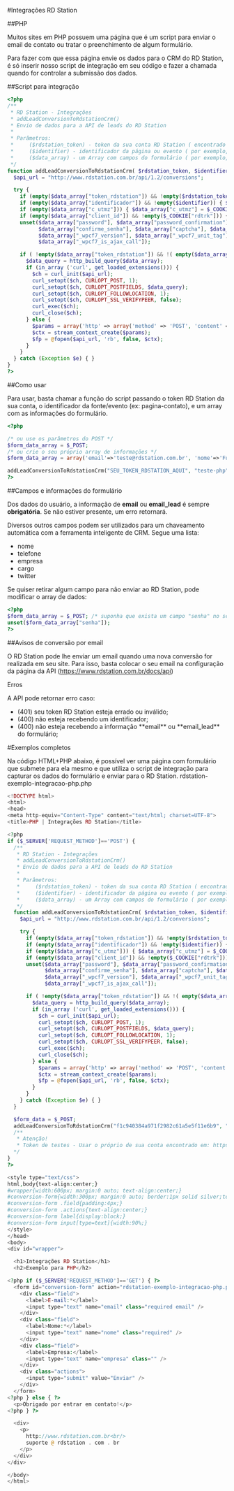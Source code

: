 #Integrações RD Station

##PHP

Muitos sites em PHP possuem uma página que é um script para enviar o email de contato ou tratar o preenchimento de algum formulário.

Para fazer com que essa página envie os dados para o CRM do RD Station, é só inserir nosso script de integração em seu código e fazer a chamada quando for controlar a submissão dos dados.

##Script para integração


```PHP
<?php
/**
 * RD Station - Integrações
 * addLeadConversionToRdstationCrm()
 * Envio de dados para a API de leads do RD Station
 *
 * Parâmetros:
 *     ($rdstation_token) - token da sua conta RD Station ( encontrado em https://www.rdstation.com.br/docs/api )
 *     ($identifier) - identificador da página ou evento ( por exemplo, 'pagina-contato' )
 *     ($data_array) - um Array com campos do formulário ( por exemplo, array('email' => 'teste@rdstation.com.br', 'nome' =>'Fulano') )
 */
function addLeadConversionToRdstationCrm( $rdstation_token, $identifier, $data_array ) {
  $api_url = "http://www.rdstation.com.br/api/1.2/conversions";

  try {
    if (empty($data_array["token_rdstation"]) && !empty($rdstation_token)) { $data_array["token_rdstation"] = $rdstation_token; }
    if (empty($data_array["identificador"]) && !empty($identifier)) { $data_array["identificador"] = $identifier; }
    if (empty($data_array["c_utmz"])) { $data_array["c_utmz"] = $_COOKIE["__utmz"]; }
    if (empty($data_array["client_id"]) && !empty($_COOKIE["rdtrk"])) { $data_array["client_id"] = json_decode($_COOKIE["rdtrk"])->{'id'};}
    unset($data_array["password"], $data_array["password_confirmation"], $data_array["senha"],
          $data_array["confirme_senha"], $data_array["captcha"], $data_array["_wpcf7"],
          $data_array["_wpcf7_version"], $data_array["_wpcf7_unit_tag"], $data_array["_wpnonce"],
          $data_array["_wpcf7_is_ajax_call"]);

    if ( !empty($data_array["token_rdstation"]) && !( empty($data_array["email"]) && empty($data_array["email_lead"]) ) ) {
      $data_query = http_build_query($data_array);
      if (in_array ('curl', get_loaded_extensions())) {
        $ch = curl_init($api_url);
        curl_setopt($ch, CURLOPT_POST, 1);
        curl_setopt($ch, CURLOPT_POSTFIELDS, $data_query);
        curl_setopt($ch, CURLOPT_FOLLOWLOCATION, 1);
        curl_setopt($ch, CURLOPT_SSL_VERIFYPEER, false);
        curl_exec($ch);
        curl_close($ch);
      } else {
        $params = array('http' => array('method' => 'POST', 'content' => $data_query, 'ignore_errors' => true));
        $ctx = stream_context_create($params);
        $fp = @fopen($api_url, 'rb', false, $ctx);
      }
    }
  } catch (Exception $e) { }
}
?>
```

##Como usar

Para usar, basta chamar a função do script passando o token RD Station da sua conta, o identificador da fonte/evento (ex: pagina-contato), e um array com as informações do formulário.

```PHP
<?php

/* ou use os parâmetros do POST */
$form_data_array = $_POST;
/* ou crie o seu próprio array de informações */
$form_data_array = array('email'=>'teste@rdstation.com.br', 'nome'=>'Fulano', 'empresa'=>'RD Station', 'cargo'=>'Robo');

addLeadConversionToRdstationCrm("SEU_TOKEN_RDSTATION_AQUI", "teste-php", $form_data_array);
?>
```


##Campos e informações do formulário

Dos dados do usuário, a informação de **email** ou **email_lead** é sempre **obrigatória**. Se não estiver presente, um erro retornará.

Diversos outros campos podem ser utilizados para um chaveamento automática com a ferramenta inteligente de CRM. Segue uma lista:

<ul>
<li>nome</li>
<li>telefone</li>
<li>empresa</li>
<li>cargo</li>
<li>twitter</li>
</ul>

Se quiser retirar algum campo para não enviar ao RD Station, pode modificar o array de dados:

```PHP
<?php
$form_data_array = $_POST; /* suponha que exista um campo "senha" no seu formulário */
unset($form_data_array["senha"]);
?>
```

##Avisos de conversão por email

O RD Station pode lhe enviar um email quando uma nova conversão for realizada em seu site. Para isso, basta colocar o seu email na configuração da página da API (https://www.rdstation.com.br/docs/api)

Erros

A API pode retornar erro caso:

<ul>
    <li>(401) seu token RD Station esteja errado ou inválido;</li>
    <li>(400) não esteja recebendo um identificador;</li>
    <li>(400) não esteja recebendo a informação **email** ou **email_lead** do formulário;</li>
</ul>


#Exemplos completos

Na código HTML+PHP abaixo, é possível ver uma página com formulário que submete para ela mesmo e que utiliza o script de integração para capturar os dados do formulário e enviar para o RD Station.
rdstation-exemplo-integracao-php.php

```PHP
<!DOCTYPE html>
<html>
<head>
<meta http-equiv="Content-Type" content="text/html; charset=UTF-8">
<title>PHP | Integrações RD Station</title>

<?php
if ($_SERVER['REQUEST_METHOD']=='POST') {
  /**
   * RD Station - Integrações
   * addLeadConversionToRdstationCrm()
   * Envio de dados para a API de leads do RD Station
   *
   * Parâmetros:
   *     ($rdstation_token) - token da sua conta RD Station ( encontrado em https://www.rdstation.com.br/docs/api )
   *     ($identifier) - identificador da página ou evento ( por exemplo, 'pagina-contato' )
   *     ($data_array) - um Array com campos do formulário ( por exemplo, array('email' => 'teste@rdstation.com.br', 'nome' =>'Fulano') )
   */
  function addLeadConversionToRdstationCrm( $rdstation_token, $identifier, $data_array ) {
    $api_url = "http://www.rdstation.com.br/api/1.2/conversions";

    try {
      if (empty($data_array["token_rdstation"]) && !empty($rdstation_token)) { $data_array["token_rdstation"] = $rdstation_token; }
      if (empty($data_array["identificador"]) && !empty($identifier)) { $data_array["identificador"] = $identifier; }
      if (empty($data_array["c_utmz"])) { $data_array["c_utmz"] = $_COOKIE["__utmz"]; }
      if (empty($data_array["client_id"]) && !empty($_COOKIE["rdtrk"])) { $data_array["client_id"] = json_decode($_COOKIE["rdtrk"])->{'id'};}
      unset($data_array["password"], $data_array["password_confirmation"], $data_array["senha"],
            $data_array["confirme_senha"], $data_array["captcha"], $data_array["_wpcf7"],
            $data_array["_wpcf7_version"], $data_array["_wpcf7_unit_tag"], $data_array["_wpnonce"],
            $data_array["_wpcf7_is_ajax_call"]);

      if ( !empty($data_array["token_rdstation"]) && !( empty($data_array["email"]) && empty($data_array["email_lead"]) ) ) {
        $data_query = http_build_query($data_array);
        if (in_array ('curl', get_loaded_extensions())) {
          $ch = curl_init($api_url);
          curl_setopt($ch, CURLOPT_POST, 1);
          curl_setopt($ch, CURLOPT_POSTFIELDS, $data_query);
          curl_setopt($ch, CURLOPT_FOLLOWLOCATION, 1);
          curl_setopt($ch, CURLOPT_SSL_VERIFYPEER, false);
          curl_exec($ch);
          curl_close($ch);
        } else {
          $params = array('http' => array('method' => 'POST', 'content' => $data_query, 'ignore_errors' => true));
          $ctx = stream_context_create($params);
          $fp = @fopen($api_url, 'rb', false, $ctx);
        }
      }
    } catch (Exception $e) { }
  }

  $form_data = $_POST;
  addLeadConversionToRdstationCrm("f1c940384a971f2982c61a5e5f11e6b9", "teste-php", $form_data);
  /**
   * Atenção!
   * Token de testes - Usar o próprio de sua conta encontrado em: https://www.rdstation.com.br/docs/api
  */
}
?>

<style type="text/css">
html,body{text-align:center;}
#wrapper{width:600px; margin:0 auto; text-align:center;}
#conversion-form{width:300px; margin:0 auto; border:1px solid silver;text-align:left;}
#conversion-form .field{padding:4px;}
#conversion-form .actions{text-align:center;}
#conversion-form label{display:block;}
#conversion-form input[type=text]{width:90%;}
</style>
</head>
<body>
<div id="wrapper">

  <h1>Integrações RD Station</h1>
  <h2>Exemplo para PHP</h2>

<?php if ($_SERVER['REQUEST_METHOD']=='GET') { ?>
  <form id="conversion-form" action="rdstation-exemplo-integracao-php.php" method="POST">
    <div class="field">
      <label>E-mail:*</label>
      <input type="text" name="email" class="required email" />
    </div>
    <div class="field">
      <label>Nome:*</label>
      <input type="text" name="nome" class="required" />
    </div>
    <div class="field">
      <label>Empresa:</label>
      <input type="text" name="empresa" class="" />
    </div>
    <div class="actions">
      <input type="submit" value="Enviar" />
    </div>
  </form>
<?php } else { ?>
  <p>Obrigado por entrar em contato!</p>
<?php } ?>

  <div>
    <p>
      http://www.rdstation.com.br<br/>
      suporte @ rdstation . com . br
    </p>
  </div>
</div>

</body>
</html>
```
